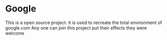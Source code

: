 # Google
This is a open source project. it is used to recreate the total environment of google.com 
Any one can join this project
put their effects
they were welcome
